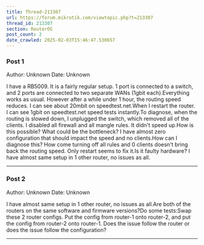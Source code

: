 ```yaml
---
title: Thread-213307
url: https://forum.mikrotik.com/viewtopic.php?t=213307
thread_id: 213307
section: RouterOS
post_count: 2
date_crawled: 2025-02-03T15:46:47.530657
---
```


### Post 1
Author: Unknown
Date: Unknown

I have a RB5009. It is a fairly regular setup. 1 port is connected to a switch, and 2 ports are connected to two separate WANs (1gbit each).Everything works as usual. However after a while under 1 hour, the routing speed reduces. I can see about 20mbit on speedtest.net.When I restart the router. I can see 1gbit on speedtest.net speed tests instantly.To diagnose, when the routing is slowed down, I unplugged the switch, which removed all of the clients. I disabled all firewall and all mangle rules. It didn't speed up.How is this possible? What could be the bottleneck? I have almost zero configuration that should impact the speed and no clients.How can I diagnose this? How come turning off all rules and 0 clients doesn't bring back the routing speed. Only restart seems to fix it.Is it faulty hardware? I have almost same setup in 1 other router, no issues as all.

---
### Post 2
Author: Unknown
Date: Unknown

I have almost same setup in 1 other router, no issues as all.Are both of the routers on the same software and firmware versions?Do some tests:Swap these 2 router configs.  Put the config from router-1 onto router-2, and put the config from router-2 onto router-1.  Does the issue follow the router or does the issue follow the configuration?

---
